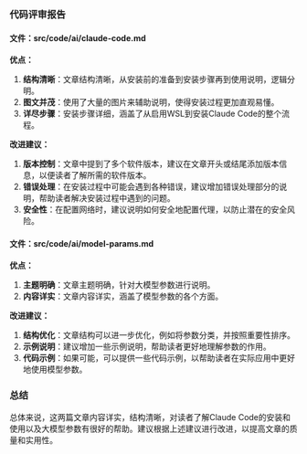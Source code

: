### 代码评审报告

#### 文件：src/code/ai/claude-code.md

**优点：**
1. **结构清晰**：文章结构清晰，从安装前的准备到安装步骤再到使用说明，逻辑分明。
2. **图文并茂**：使用了大量的图片来辅助说明，使得安装过程更加直观易懂。
3. **详尽步骤**：安装步骤详细，涵盖了从启用WSL到安装Claude Code的整个流程。

**改进建议：**
1. **版本控制**：文章中提到了多个软件版本，建议在文章开头或结尾添加版本信息，以便读者了解所需的软件版本。
2. **错误处理**：在安装过程中可能会遇到各种错误，建议增加错误处理部分的说明，帮助读者解决安装过程中遇到的问题。
3. **安全性**：在配置网络时，建议说明如何安全地配置代理，以防止潜在的安全风险。

#### 文件：src/code/ai/model-params.md

**优点：**
1. **主题明确**：文章主题明确，针对大模型参数进行说明。
2. **内容详实**：文章内容详实，涵盖了模型参数的各个方面。

**改进建议：**
1. **结构优化**：文章结构可以进一步优化，例如将参数分类，并按照重要性排序。
2. **示例说明**：建议增加一些示例说明，帮助读者更好地理解参数的作用。
3. **代码示例**：如果可能，可以提供一些代码示例，以帮助读者在实际应用中更好地使用模型参数。

### 总结

总体来说，这两篇文章内容详实，结构清晰，对读者了解Claude Code的安装和使用以及大模型参数有很好的帮助。建议根据上述建议进行改进，以提高文章的质量和实用性。